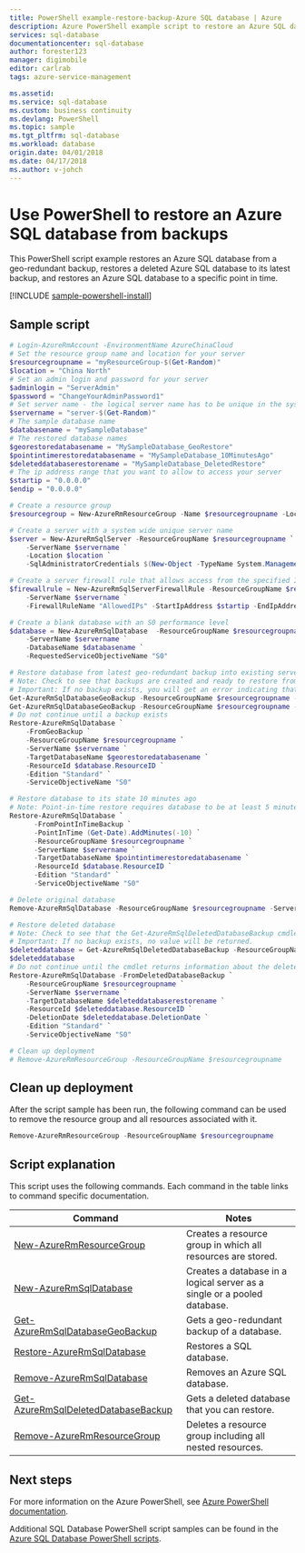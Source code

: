```yaml
---
title: PowerShell example-restore-backup-Azure SQL database | Azure
description: Azure PowerShell example script to restore an Azure SQL database from geo-redundant backups
services: sql-database
documentationcenter: sql-database
author: forester123
manager: digimobile
editor: carlrab
tags: azure-service-management

ms.assetid:
ms.service: sql-database
ms.custom: business continuity
ms.devlang: PowerShell
ms.topic: sample
ms.tgt_pltfrm: sql-database
ms.workload: database
origin.date: 04/01/2018
ms.date: 04/17/2018
ms.author: v-johch
---
```


# Use PowerShell to restore an Azure SQL database from backups

This PowerShell script example restores an Azure SQL database from a geo-redundant backup, restores a deleted Azure SQL database to its latest backup, and restores an Azure SQL database to a specific point in time.  

[!INCLUDE [sample-powershell-install](../../../includes/sample-powershell-install-no-ssh.md)]

## Sample script

```powershell
# Login-AzureRmAccount -EnvironmentName AzureChinaCloud
# Set the resource group name and location for your server
$resourcegroupname = "myResourceGroup-$(Get-Random)"
$location = "China North"
# Set an admin login and password for your server
$adminlogin = "ServerAdmin"
$password = "ChangeYourAdminPassword1"
# Set server name - the logical server name has to be unique in the system
$servername = "server-$(Get-Random)"
# The sample database name
$databasename = "mySampleDatabase"
# The restored database names
$georestoredatabasename = "MySampleDatabase_GeoRestore"
$pointintimerestoredatabasename = "MySampleDatabase_10MinutesAgo"
$deleteddatabaserestorename = "MySampleDatabase_DeletedRestore"
# The ip address range that you want to allow to access your server
$startip = "0.0.0.0"
$endip = "0.0.0.0"

# Create a resource group
$resourcegroup = New-AzureRmResourceGroup -Name $resourcegroupname -Location $location

# Create a server with a system wide unique server name
$server = New-AzureRmSqlServer -ResourceGroupName $resourcegroupname `
    -ServerName $servername `
    -Location $location `
    -SqlAdministratorCredentials $(New-Object -TypeName System.Management.Automation.PSCredential -ArgumentList $adminlogin, $(ConvertTo-SecureString -String $password -AsPlainText -Force))

# Create a server firewall rule that allows access from the specified IP range
$firewallrule = New-AzureRmSqlServerFirewallRule -ResourceGroupName $resourcegroupname `
    -ServerName $servername `
    -FirewallRuleName "AllowedIPs" -StartIpAddress $startip -EndIpAddress $endip

# Create a blank database with an S0 performance level
$database = New-AzureRmSqlDatabase  -ResourceGroupName $resourcegroupname `
    -ServerName $servername `
    -DatabaseName $databasename `
    -RequestedServiceObjectiveName "S0" 

# Restore database from latest geo-redundant backup into existing server 
# Note: Check to see that backups are created and ready to restore from geo-redundant backup
# Important: If no backup exists, you will get an error indicating that no backups exist for the server specified
Get-AzureRmSqlDatabaseGeoBackup -ResourceGroupName $resourcegroupname -ServerName $servername 
Get-AzureRmSqlDatabaseGeoBackup -ResourceGroupName $resourcegroupname -ServerName $servername -DatabaseName $databasename
# Do not continue until a backup exists
Restore-AzureRmSqlDatabase `
    -FromGeoBackup `
    -ResourceGroupName $resourcegroupname `
    -ServerName $servername `
    -TargetDatabaseName $georestoredatabasename `
    -ResourceId $database.ResourceID `
    -Edition "Standard" `
    -ServiceObjectiveName "S0"

# Restore database to its state 10 minutes ago
# Note: Point-in-time restore requires database to be at least 5 minutes old
Restore-AzureRmSqlDatabase `
      -FromPointInTimeBackup `
      -PointInTime (Get-Date).AddMinutes(-10) `
      -ResourceGroupName $resourcegroupname `
      -ServerName $servername `
      -TargetDatabaseName $pointintimerestoredatabasename `
      -ResourceId $database.ResourceID `
      -Edition "Standard" `
      -ServiceObjectiveName "S0"

# Delete original database
Remove-AzureRmSqlDatabase -ResourceGroupName $resourcegroupname -ServerName $servername -DatabaseName $databasename

# Restore deleted database 
# Note: Check to see that the Get-AzureRmSqlDeletedDatabaseBackup cmdlet returns a deletion date (may take a few minutes). 
# Important: If no backup exists, no value will be returned.
$deleteddatabase = Get-AzureRmSqlDeletedDatabaseBackup -ResourceGroupName $resourcegroupname -ServerName $servername -DatabaseName $databasename
$deleteddatabase
# Do not continue until the cmdlet returns information about the deleted database.
Restore-AzureRmSqlDatabase -FromDeletedDatabaseBackup `
    -ResourceGroupName $resourcegroupname `
    -ServerName $servername `
    -TargetDatabaseName $deleteddatabaserestorename `
    -ResourceId $deleteddatabase.ResourceID `
    -DeletionDate $deleteddatabase.DeletionDate `
    -Edition "Standard" `
    -ServiceObjectiveName "S0"

# Clean up deployment 
# Remove-AzureRmResourceGroup -ResourceGroupName $resourcegroupname
```

## Clean up deployment

After the script sample has been run, the following command can be used to remove the resource group and all resources associated with it.

```powershell
Remove-AzureRmResourceGroup -ResourceGroupName $resourcegroupname
```

## Script explanation

This script uses the following commands. Each command in the table links to command specific documentation.

| Command | Notes |
|---|---|
| [New-AzureRmResourceGroup](https://docs.microsoft.com/powershell/resourcemanager/azurerm.resources/v3.5.0/new-azurermresourcegroup) | Creates a resource group in which all resources are stored. | [New-AzureRmSqlServer](https://docs.microsoft.com/powershell/module/azurerm.sql/new-azurermsqlserver) | Creates a logical server that hosts a database or elastic pool. | 
| [New-AzureRmSqlDatabase](https://docs.microsoft.com/powershell/module/azurerm.sql/new-azurermsqldatabase) | Creates a database in a logical server as a single or a pooled database. |
[Get-AzureRmSqlDatabaseGeoBackup](https://docs.microsoft.com/powershell/module/azurerm.sql/get-azurermsqldatabasegeobackup) | Gets a geo-redundant backup of a database. |
| [Restore-AzureRmSqlDatabase](https://docs.microsoft.com/powershell/module/azurerm.sql/restore-azurermsqldatabase) | Restores a SQL database. |
|[Remove-AzureRmSqlDatabase](https://docs.microsoft.com/powershell/module/azurerm.sql/remove-azurermsqldatabase) | Removes an Azure SQL database. |
| [Get-AzureRmSqlDeletedDatabaseBackup](https://docs.microsoft.com/powershell/module/azurerm.sql/get-azurermsqldeleteddatabasebackup) | Gets a deleted database that you can restore. |
| [Remove-AzureRmResourceGroup](https://docs.microsoft.com/powershell/module/azurerm.resources/remove-azurermresourcegroup) | Deletes a resource group including all nested resources. |

## Next steps

For more information on the Azure PowerShell, see [Azure PowerShell documentation](https://docs.microsoft.com/powershell/azure/overview).

Additional SQL Database PowerShell script samples can be found in the [Azure SQL Database PowerShell scripts](../sql-database-powershell-samples.md).

<!--Update_Description: update "Clean up deployment" script-->